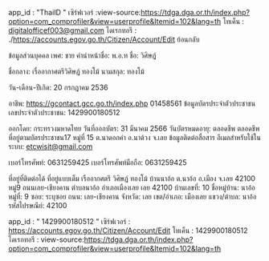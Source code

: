  app_id : "ThaiID "
          เซิร์ฟเวอร์ :view-source:https://tdga.dga.or.th/index.php?option=com_comprofiler&view=userprofile&Itemid=102&lang=th
          โทเค็น : digitalofficef003@gmail.com 
          ไดเรกทอรี : ./https://accounts.egov.go.th/Citizen/Account/Edit
 ย้อนกลับ

ข้อมูลส่วนบุคคล
เพศ: 
ชาย
คำนำหน้าชื่อ: 
พ.อ.ท
ชื่อ: 
วิศิษฎ์
 
ชื่อกลาง: 
เรื่ออากาศตรีวิศิษฎ์ ทองโม้
นามสกุล: 
ทองโม้
 
วัน-เดือน-ปีเกิด: 
20 กรกฎาคม 2536
 
อาชีพ: 
https://gcontact.gcc.go.th/index.php 01458561
ข้อมูลบัตรประจำตัวประชาชน
เลขประจำตัวประชาชน: 
1429900180512
 
ออกโดย: 
กระทรวงมหาดไทย
วันที่ออกบัตร: 
31 มีนาคม 2566
วันบัตรหมดอายุ: 
ตลอดชีพ
  ตลอดชีพ
ที่อยู่ตามบัตรประชาชน17 หมู่ที่ 15 ต.นาดอกคำ อ.นาด้วง จ.เลย 
ข้อมูลติดต่อสื่อสาร
อีเมลสำหรับใช้ในระบบ: 
etcwisit@gmail.com
 
เบอร์โทรศัพท์: 
0631259425
เบอร์โทรศัพท์มือถือ: 
0631259425
 
ที่อยู่ที่ติดต่อได้
ที่อยู่แบบเต็ม  เรืออากศตรี วิศิษฎ์ ทองโม้ บ้านนาอ้อ ต.นาอ้อ อ.เมือง จ.เลย 42100 หมู่9 ถนนเลย-เชียงคาน ตำบลนาอ้อ อำเภอเมืองเลย เลย 42100
บ้านเลขที่: 
10
ชื่อหมู่บ้าน: 
นาอ้อ
หมู่ที่: 
9
ซอย: 
ระบุซอย
ถนน: 
เลย-เชียงคาน
จังหวัด: 
เลย
เขต/อำเภอ: 
เมืองเลย
แขวง/ตำบล: 
นาอ้อ
รหัสไปรษณีย์: 
42100

 app_id : " 1429900180512 "
          เซิร์ฟเวอร์ : https://accounts.egov.go.th/Citizen/Account/Edit
          โทเค็น : 1429900180512
          ไดเรกทอรี : view-source:https://tdga.dga.or.th/index.php?option=com_comprofiler&view=userprofile&Itemid=102&lang=th
